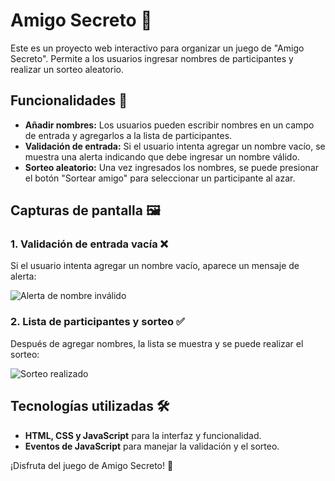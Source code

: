 # Amigo Secreto 🎁

Este es un proyecto web interactivo para organizar un juego de "Amigo Secreto". Permite a los usuarios ingresar nombres de participantes y realizar un sorteo aleatorio.

## Funcionalidades 📌

- **Añadir nombres:** Los usuarios pueden escribir nombres en un campo de entrada y agregarlos a la lista de participantes.
- **Validación de entrada:** Si el usuario intenta agregar un nombre vacío, se muestra una alerta indicando que debe ingresar un nombre válido.
- **Sorteo aleatorio:** Una vez ingresados los nombres, se puede presionar el botón "Sortear amigo" para seleccionar un participante al azar.

## Capturas de pantalla 🖼️


### 1. Validación de entrada vacía ❌
Si el usuario intenta agregar un nombre vacío, aparece un mensaje de alerta:

![Alerta de nombre inválido](file-LHFC8J82gAhSAbDRrfcpaW)

### 2. Lista de participantes y sorteo ✅
Después de agregar nombres, la lista se muestra y se puede realizar el sorteo:

![Sorteo realizado](file-P34V8rMwyQ1BopcUY5C9ze)

## Tecnologías utilizadas 🛠️

- **HTML, CSS y JavaScript** para la interfaz y funcionalidad.
- **Eventos de JavaScript** para manejar la validación y el sorteo.


¡Disfruta del juego de Amigo Secreto! 🎉

